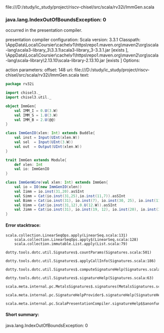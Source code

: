 file:///D:/study/ic_study/project/riscv-chisel/src/scala/rv32i/ImmGen.scala
### java.lang.IndexOutOfBoundsException: 0

occurred in the presentation compiler.

presentation compiler configuration:
Scala version: 3.3.1
Classpath:
<HOME>\AppData\Local\Coursier\cache\v1\https\repo1.maven.org\maven2\org\scala-lang\scala3-library_3\3.3.1\scala3-library_3-3.3.1.jar [exists ], <HOME>\AppData\Local\Coursier\cache\v1\https\repo1.maven.org\maven2\org\scala-lang\scala-library\2.13.10\scala-library-2.13.10.jar [exists ]
Options:



action parameters:
offset: 148
uri: file:///D:/study/ic_study/project/riscv-chisel/src/scala/rv32i/ImmGen.scala
text:
```scala
package rv32i

import chisel3._
import chisel3.util._

object ImmGen{
    val IMM_I = 0.U(3.W)
    val IMM_S = 1.U(3.W)
    val IMM_B = 2.U(@@)
}

class ImmGenIO(xlen: Int) extends Buddle{
    val inst = Input(UInt(xlen.W))
    val sel  = Input(UInt(3.W))
    val out  = Output(UInt(xlen.W))
}

trait ImmGen extends Module{
    def xlen: Int
    val io: ImmGenIO 
}

class ImmGenWire(val xlen: Int) extends ImmGen{
    val io = IO(new ImmGenIO(xlen))
    val Iimm = io.inst(31,20).asSInt
    val Simm = Cat(io.inst(31,25),io.inst(11,7)).asSInt
    val Bimm = Cat(io.inst(31), io.inst(7), io.inst(30, 25), io.inst(11, 8), 0.U(1.W)).asSInt
    val Uimm = Cat(io.inst(31,12),0.U(12.W)).asSInt
    val Jimm = Cat(io.inst(31), io.inst(19, 12), io.inst(20), io.inst(30, 25), io.inst(24, 21), 0.U(1.W)).asSInt
}


```



#### Error stacktrace:

```
scala.collection.LinearSeqOps.apply(LinearSeq.scala:131)
	scala.collection.LinearSeqOps.apply$(LinearSeq.scala:128)
	scala.collection.immutable.List.apply(List.scala:79)
	dotty.tools.dotc.util.Signatures$.countParams(Signatures.scala:501)
	dotty.tools.dotc.util.Signatures$.applyCallInfo(Signatures.scala:186)
	dotty.tools.dotc.util.Signatures$.computeSignatureHelp(Signatures.scala:94)
	dotty.tools.dotc.util.Signatures$.signatureHelp(Signatures.scala:63)
	scala.meta.internal.pc.MetalsSignatures$.signatures(MetalsSignatures.scala:17)
	scala.meta.internal.pc.SignatureHelpProvider$.signatureHelp(SignatureHelpProvider.scala:51)
	scala.meta.internal.pc.ScalaPresentationCompiler.signatureHelp$$anonfun$1(ScalaPresentationCompiler.scala:398)
```
#### Short summary: 

java.lang.IndexOutOfBoundsException: 0